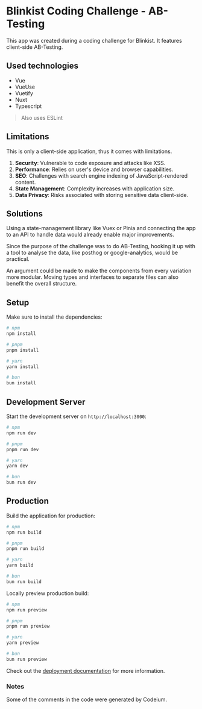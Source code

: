 # Blinkist Coding Challenge - AB-Testing

This app was created during a coding challenge for  Blinkist. It features client-side AB-Testing.

## Used technologies

- Vue
- VueUse 
- Vuetify
- Nuxt
- Typescript

> Also uses ESLint

## Limitations

This is only a client-side application, thus it comes with limitations.

1. **Security**: Vulnerable to code exposure and attacks like XSS.
2. **Performance**: Relies on user's device and browser capabilities.
3. **SEO**: Challenges with search engine indexing of JavaScript-rendered content.
4. **State Management**: Complexity increases with application size.
5. **Data Privacy**: Risks associated with storing sensitive data client-side.

## Solutions

Using a state-management library like Vuex or Pinia and connecting the app to an API to handle data would already enable major improvements.

Since the purpose of the challenge was to do AB-Testing, hooking it up with a tool to analyse the data, like posthog or google-analytics, would be practical.

An argument could be made to make the components from every variation more modular. Moving types and interfaces to separate files can also benefit the overall structure.

## Setup

Make sure to install the dependencies:

```bash
# npm
npm install

# pnpm
pnpm install

# yarn
yarn install

# bun
bun install
```

## Development Server

Start the development server on `http://localhost:3000`:

```bash
# npm
npm run dev

# pnpm
pnpm run dev

# yarn
yarn dev

# bun
bun run dev
```

## Production

Build the application for production:

```bash
# npm
npm run build

# pnpm
pnpm run build

# yarn
yarn build

# bun
bun run build
```

Locally preview production build:

```bash
# npm
npm run preview

# pnpm
pnpm run preview

# yarn
yarn preview

# bun
bun run preview
```

Check out the [deployment documentation](https://nuxt.com/docs/getting-started/deployment) for more information.

### Notes

Some of the comments in the code were generated by Codeium.
